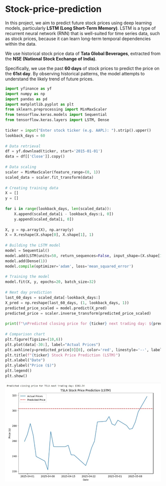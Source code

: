 # Stock-price-prediction

In this project, we aim to predict future stock prices using deep learning models, particularly **LSTM (Long Short-Term Memory)**. LSTM is a type of recurrent neural network (RNN) that is well-suited for time series data, such as stock prices, because it can learn long-term temporal dependencies within the data.

We use historical stock price data of **Tata Global Beverages**, extracted from the **NSE (National Stock Exchange of India)**.

Specifically, we use the past **60 days** of stock prices to predict the price on the **61st day**. By observing historical patterns, the model attempts to understand the likely trend of future prices.

```python
import yfinance as yf
import numpy as np
import pandas as pd
import matplotlib.pyplot as plt
from sklearn.preprocessing import MinMaxScaler
from tensorflow.keras.models import Sequential
from tensorflow.keras.layers import LSTM, Dense

ticker = input("Enter stock ticker (e.g. AAPL): ").strip().upper()
lookback_days = 60

# Data retrieval
df = yf.download(ticker, start='2015-01-01')
data = df[['Close']].copy()

# Data scaling
scaler = MinMaxScaler(feature_range=(0, 1))
scaled_data = scaler.fit_transform(data)

# Creating training data
X = []
y = []

for i in range(lookback_days, len(scaled_data)):
    X.append(scaled_data[i - lookback_days:i, 0])
    y.append(scaled_data[i, 0])

X, y = np.array(X), np.array(y)
X = X.reshape(X.shape[0], X.shape[1], 1)

# Building the LSTM model
model = Sequential()
model.add(LSTM(units=50, return_sequences=False, input_shape=(X.shape[1], 1)))
model.add(Dense(1))
model.compile(optimizer='adam', loss='mean_squared_error')

# Training the model
model.fit(X, y, epochs=20, batch_size=32)

# Next day prediction 
last_60_days = scaled_data[-lookback_days:]
X_pred = np.reshape(last_60_days, (1, lookback_days, 1))
predicted_price_scaled = model.predict(X_pred)
predicted_price = scaler.inverse_transform(predicted_price_scaled)

print(f"\nPredicted closing price for {ticker} next trading day: ${predicted_price[0][0]:.2f}")

# Comparison chart
plt.figure(figsize=(10,6))
plt.plot(data[-30:], label="Actual Prices")
plt.axhline(y=predicted_price[0][0], color='red', linestyle='--', label='Predicted Price')
plt.title(f"{ticker} Stock Price Prediction (LSTM)")
plt.xlabel("Date")
plt.ylabel("Price ($)")
plt.legend()
plt.show()
```

![chart1](chart1.jpg)
